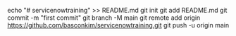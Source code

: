 echo "# servicenowtraining" >> README.md
git init
git add README.md
git commit -m "first commit"
git branch -M main
git remote add origin https://github.com/basconkim/servicenowtraining.git
git push -u origin main
